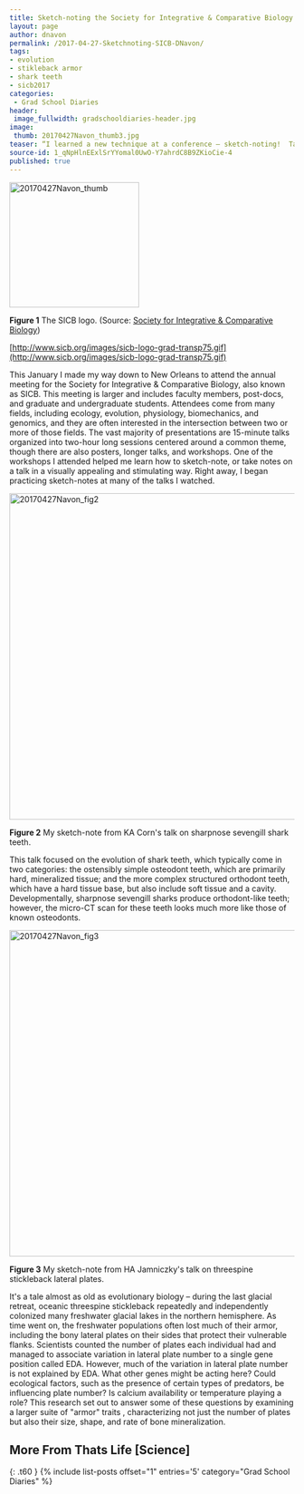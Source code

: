 ```yaml
---
title: Sketch-noting the Society for Integrative & Comparative Biology 2017 Meeting
layout: page
author: dnavon
permalink: /2017-04-27-Sketchnoting-SICB-DNavon/
tags:
- evolution
- stikleback armor
- shark teeth
- sicb2017
categories:
 - Grad School Diaries
header:
 image_fullwidth: gradschooldiaries-header.jpg
image:
 thumb: 20170427Navon_thumb3.jpg
teaser: “I learned a new technique at a conference – sketch-noting!  Take a look at sketch-notes I produced for two of the talks I saw there.”
source-id: 1_qNpHlnEExlSrYYomal0UwO-Y7ahrdC8B9ZKioCie-4
published: true
---
```


<a data-flickr-embed="true"  href="https://www.flickr.com/photos/139839751@N06/33471528393/in/dateposted-friend/" title="20170427Navon_thumb"><img src="https://c1.staticflickr.com/5/4159/33471528393_5cd059f65e_m.jpg" width="229" height="221" alt="20170427Navon_thumb"></a><script async src="//embedr.flickr.com/assets/client-code.js" charset="utf-8"></script>

**Figure 1** The SICB logo.  (Source: [Society for Integrative & Comparative Biology](http://www.sicb.org/images/sicb-logo-grad-transp75.gif))

[http://www.sicb.org/images/sicb-logo-grad-transp75.gif](http://www.sicb.org/images/sicb-logo-grad-transp75.gif)

This January I made my way down to New Orleans to attend the annual meeting for the Society for Integrative & Comparative Biology, also known as SICB.  This meeting is larger and  includes faculty members, post-docs, and graduate and undergraduate students.  Attendees come from many fields, including ecology, evolution, physiology, biomechanics, and genomics, and they are often interested in the intersection between two or more of those fields.  The vast majority of presentations are 15-minute talks organized into two-hour long sessions centered around a common theme, though there are also posters, longer talks, and workshops.  One of the workshops I attended helped me learn how to sketch-note, or take notes on a talk in a visually appealing and stimulating way.  Right away, I began practicing sketch-notes at many of the talks I watched.  

<a data-flickr-embed="true"  href="https://www.flickr.com/photos/139839751@N06/33897304120/in/dateposted-friend/" title="20170427Navon_fig2"><img src="https://c1.staticflickr.com/3/2853/33897304120_fc3c2f2b67_b.jpg" width="1024" height="576" alt="20170427Navon_fig2"></a><script async src="//embedr.flickr.com/assets/client-code.js" charset="utf-8"></script>

**Figure 2** My sketch-note from KA Corn's talk on sharpnose sevengill shark teeth.

This talk focused on the evolution of shark teeth, which typically come in two categories: the ostensibly simple osteodont teeth, which are primarily hard, mineralized tissue; and the more complex structured orthodont teeth, which have a hard tissue base, but also include soft tissue and a cavity.  Developmentally, sharpnose sevengill sharks produce orthodont-like teeth; however, the micro-CT scan for these teeth looks much more like those of known osteodonts.  

<a data-flickr-embed="true"  href="https://www.flickr.com/photos/139839751@N06/34281122225/in/dateposted-friend/" title="20170427Navon_fig3"><img src="https://c1.staticflickr.com/5/4176/34281122225_8cfdc39127_b.jpg" width="1024" height="576" alt="20170427Navon_fig3"></a><script async src="//embedr.flickr.com/assets/client-code.js" charset="utf-8"></script>

**Figure 3** My sketch-note from HA Jamniczky's talk on threespine stickleback lateral plates.

It's a tale almost as old as evolutionary biology – during the last glacial retreat, oceanic threespine stickleback repeatedly and independently colonized many freshwater glacial lakes in the northern hemisphere.  As time went on, the freshwater populations often lost much of their armor, including the bony lateral plates on their sides that protect their vulnerable flanks.  Scientists counted the number of plates each individual had and managed to associate variation in lateral plate number to a single  gene position called EDA.  However, much of the variation in lateral plate number is not explained by EDA.  What other genes might be acting here?  Could ecological factors, such as the presence of certain types of predators, be influencing plate number?  Is calcium availability or temperature playing a role?  This research set out to answer some of these questions by examining a larger suite of "armor" traits , characterizing not just the number of plates but also their size, shape, and rate of bone mineralization.


## More From Thats Life [Science]
{: .t60 }
{% include list-posts offset="1" entries='5' category="Grad School Diaries" %}


